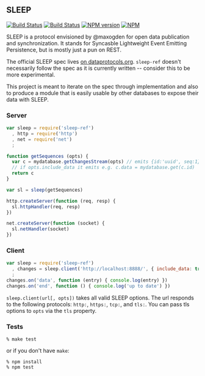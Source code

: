 ## SLEEP 

[![Build Status](https://travis-ci.org/mikeal/SLEEP.png?branch=master)](https://travis-ci.org/mikeal/SLEEP) [![Build Status](https://david-dm.org/mikeal/SLEEP.png)](https://david-dm.org/mikeal/SLEEP) [![NPM version](https://badge.fury.io/js/sleep-ref.png)](http://badge.fury.io/js/sleep-ref)
[![NPM](https://nodei.co/npm/sleep-ref.png)](https://nodei.co/npm/sleep-ref/)

SLEEP is a protocol envisioned by @maxogden for open data publication and synchronization. It stands for Syncasble Lightweight Event Emitting Persistence, but is mostly just a pun on REST.

The official SLEEP spec lives [on dataprotocols.org](http://sleepinghamster.com/). `sleep-ref` doesn't necessarily follow the spec as it is currently written -- consider this to be more experimental.

This project is meant to iterate on the spec through implementation and also to produce a module that is easily usable by other databases to expose their data with SLEEP.

### Server

```javascript
var sleep = require('sleep-ref')
  , http = require('http')
  , net = require('net')
  ;

function getSequences (opts) {
  var c = mydatabase.getChangesStream(opts) // emits {id:'uuid', seq:1}, {id:'uuid2', seq:3}
  // if opts.include_data it emits e.g. c.data = mydatabase.get(c.id)
  return c
}

var sl = sleep(getSequences)

http.createServer(function (req, resp) {
  sl.httpHandler(req, resp)
})

net.createServer(function (socket) {
  sl.netHandler(socket)
})
```

### Client

```javascript
var sleep = require('sleep-ref')
  , changes = sleep.client('http://localhost:8888/', { include_data: true })
  ;
changes.on('data', function (entry) { console.log(entry) })
changes.on('end', function () { console.log('up to date') })
```

`sleep.client(url[, opts])` takes all valid SLEEP options. The url responds to the following protocols: `http:`, `https:`, `tcp:`, and `tls:`. You can pass tls options to `opts` via the `tls` property.

### Tests

    % make test

or if you don't have `make`:

    % npm install
    % npm test
